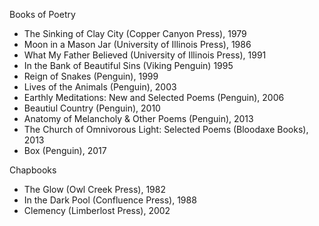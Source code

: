 Books of Poetry
- The Sinking of Clay City (Copper Canyon Press), 1979
- Moon in a Mason Jar (University of Illinois Press), 1986
- What My Father Believed (University of Illinois Press), 1991
- In the Bank of Beautiful Sins (Viking Penguin) 1995
- Reign of Snakes (Penguin), 1999
- Lives of the Animals (Penguin), 2003
- Earthly Meditations: New and Selected Poems (Penguin), 2006
- Beautiul Country (Penguin), 2010
- Anatomy of Melancholy &amp; Other Poems (Penguin), 2013
- The Church of Omnivorous Light: Selected Poems (Bloodaxe Books), 2013
- Box (Penguin), 2017


Chapbooks
- The Glow (Owl Creek Press), 1982
- In the Dark Pool (Confluence Press), 1988
- Clemency (Limberlost Press), 2002